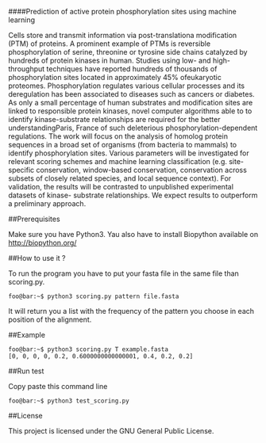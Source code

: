 ####Prediction of active protein phosphorylation sites using machine learning

Cells store and transmit information via post-translationa modification (PTM) of proteins. A prominent example of PTMs is reversible phosphorylation of serine, threonine or tyrosine side chains catalyzed by hundreds of protein kinases in human. Studies using low- and high-throughput techniques have reported hundreds of thousands of phosphorylation sites located in approximately 45% ofeukaryotic proteomes. Phosphorylation regulates various cellular processes and its deregulation has been associated to diseases such as cancers or diabetes. As only a small percentage of human substrates and modification sites are linked to responsible protein kinases, novel computer algorithms able to to identify kinase-substrate relationships are required for the better understandingParis, France of such deleterious phosphorylation-dependent regulations. The work will focus on the analysis of homolog protein sequences in a broad set of organisms (from bacteria to mammals) to identify phosphorylation sites. Various parameters will be investigated for relevant scoring schemes and machine learning classification (e.g. site-specific conservation, window-based conservation, conservation across subsets of closely related species, and local sequence context). For validation, the results will be contrasted to unpublished experimental datasets of kinase- substrate relationships. We expect results to outperform a preliminary approach.


##Prerequisites

Make sure you have Python3. Yau also have to install Biopython available on http://biopython.org/


##How to use it ?

To run the program you have to put your fasta file in the same file than scoring.py.
```console
foo@bar:~$ python3 scoring.py pattern file.fasta
```
It will return you a list with the frequency of the pattern you choose in each position of the alignment.


##Example

```console
foo@bar:~$ python3 scoring.py T example.fasta
[0, 0, 0, 0, 0.2, 0.6000000000000001, 0.4, 0.2, 0.2]
```

##Run test

Copy paste this command line 

```console
foo@bar:~$ python3 test_scoring.py
```

##License

This project is licensed under the GNU General Public License.
